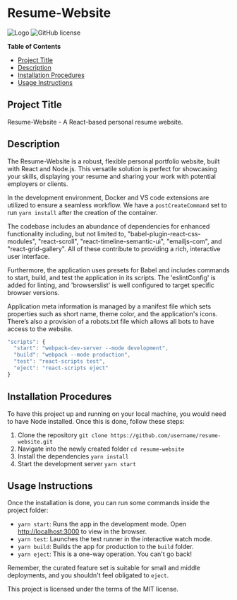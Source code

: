 # Resume-Website

![Logo](https://github.com/pinkponk/resume-website/blob/main/resume-website/public/logo192.png)
![GitHub license](https://img.shields.io/github/license/Naereen/StrapDown.js.svg)

**Table of Contents**
- [Project Title](#project-title)
- [Description](#description)
- [Installation Procedures](#installation-procedures)
- [Usage Instructions](#usage-instructions)

## Project Title
Resume-Website - A React-based personal resume website.

## Description
The Resume-Website is a robust, flexible personal portfolio website, built with React and Node.js. This versatile solution is perfect for showcasing your skills, displaying your resume and sharing your work with potential employers or clients.

In the development environment, Docker and VS code extensions are utilized to ensure a seamless workflow. We have a `postCreateCommand` set to run `yarn install` after the creation of the container.

The codebase includes an abundance of dependencies for enhanced functionality including, but not limited to, "babel-plugin-react-css-modules", "react-scroll", "react-timeline-semantic-ui", "emailjs-com", and "react-grid-gallery". All of these contribute to providing a rich, interactive user interface.

Furthermore, the application uses presets for Babel and includes commands to start, build, and test the application in its scripts. The 'eslintConfig' is added for linting, and 'browserslist' is well configured to target specific browser versions.

Application meta information is managed by a manifest file which sets properties such as short name, theme color, and the application's icons. There’s also a provision of a robots.txt file which allows all bots to have access to the website.

```javascript
"scripts": {
  "start": "webpack-dev-server --mode development",
  "build": "webpack --mode production",
  "test": "react-scripts test",
  "eject": "react-scripts eject"
}
```

## Installation Procedures
To have this project up and running on your local machine, you would need to have Node installed. Once this is done, follow these steps:

1. Clone the repository `git clone https://github.com/username/resume-website.git`
2. Navigate into the newly created folder `cd resume-website`
3. Install the dependencies `yarn install`
4. Start the development server `yarn start`

## Usage Instructions
Once the installation is done, you can run some commands inside the project folder:

- `yarn start`: Runs the app in the development mode. Open [http://localhost:3000](http://localhost:3000) to view in the browser.
- `yarn test`: Launches the test runner in the interactive watch mode.
- `yarn build`: Builds the app for production to the `build` folder.
- `yarn eject`: This is a one-way operation. You can't go back!

Remember, the curated feature set is suitable for small and middle deployments, and you shouldn't feel obligated to `eject`.

This project is licensed under the terms of the MIT license.
